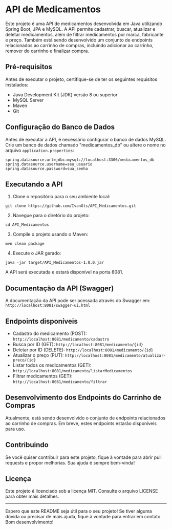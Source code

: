 # API de Medicamentos 

Este projeto é uma API de medicamentos desenvolvida em Java utilizando Spring Boot, JPA e MySQL. A API permite cadastrar, buscar, atualizar e deletar medicamentos, além de filtrar medicamentos por marca, fabricante e preço. Também está sendo desenvolvido um conjunto de endpoints relacionados ao carrinho de compras, incluindo adicionar ao carrinho, remover do carrinho e finalizar compra.

## Pré-requisitos

Antes de executar o projeto, certifique-se de ter os seguintes requisitos instalados:

- Java Development Kit (JDK) versão 8 ou superior
- MySQL Server
- Maven
- Git

## Configuração do Banco de Dados

Antes de executar a API, é necessário configurar o banco de dados MySQL. Crie um banco de dados chamado "medicamentos_db" ou altere o nome no arquivo `application.properties`:

```
spring.datasource.url=jdbc:mysql://localhost:3306/medicamentos_db
spring.datasource.username=seu_usuario
spring.datasource.password=sua_senha
```

## Executando a API

1. Clone o repositório para o seu ambiente local:

```
git clone https://github.com/IvanGts/API_Medicamentos.git
```

2. Navegue para o diretório do projeto:

```
cd API_Medicamentos
```

3. Compile o projeto usando o Maven:

```
mvn clean package
```

4. Execute o JAR gerado:

```
java -jar target/API_Medicamentos-1.0.0.jar
```

A API será executada e estará disponível na porta 8081.

## Documentação da API (Swagger)

A documentação da API pode ser acessada através do Swagger em: `http://localhost:8081/swagger-ui.html`

## Endpoints disponíveis

- Cadastro do medicamento (POST): `http://localhost:8081/medicamento/cadastro`
- Busca por ID (GET): `http://localhost:8081/medicamento/{id}`
- Deletar por ID (DELETE): `http://localhost:8081/medicamento/{id}`
- Atualizar o preço (PUT): `http://localhost:8081/medicamento/atualizar-preco/{id}`
- Listar todos os medicamentos (GET): `http://localhost:8081/medicamento/listarMedicamentos`
- Filtrar medicamentos (GET): `http://localhost:8081/medicamento/filtrar`

## Desenvolvimento dos Endpoints do Carrinho de Compras

Atualmente, está sendo desenvolvido o conjunto de endpoints relacionados ao carrinho de compras. Em breve, estes endpoints estarão disponíveis para uso.

## Contribuindo

Se você quiser contribuir para este projeto, fique à vontade para abrir pull requests e propor melhorias. Sua ajuda é sempre bem-vinda!

## Licença

Este projeto é licenciado sob a licença MIT. Consulte o arquivo LICENSE para obter mais detalhes.

---

Espero que este README seja útil para o seu projeto! Se tiver alguma dúvida ou precisar de mais ajuda, fique à vontade para entrar em contato. Bom desenvolvimento!
